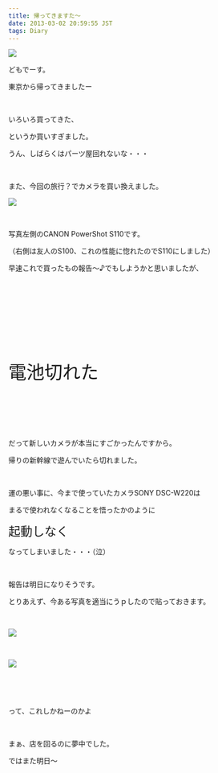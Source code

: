 ```yaml
---
title: 帰ってきますた〜
date: 2013-03-02 20:59:55 JST
tags: Diary
---
```

<p><img src="https://lh6.googleusercontent.com/-BMu_A99y3zg/UTHkNKu8l6I/AAAAAAAABQI/rWW9k2vQ-7g/s640/IMG_20130301_103945.jpg" /></p>
<p>どもでーす。</p>
<p>東京から帰ってきましたー</p>
<p>&nbsp;</p>
<p>いろいろ買ってきた、</p>
<p>というか買いすぎました。</p>
<p>うん、しばらくはパーツ屋回れないな・・・</p>
<p>&nbsp;</p>
<p>また、今回の旅行？でカメラを買い換えました。</p>
<p><img src="https://lh6.googleusercontent.com/-qitgCW3IuHw/UTHkacSjhDI/AAAAAAAABQo/WmfQW4251Xo/s640/IMG_20130302_141823.jpg" /></p>
<p>&nbsp;</p>
<p>写真左側のCANON PowerShot S110です。</p>
<p>（右側は友人のS100、これの性能に惚れたのでS110にしました）</p>
<p>早速これで買ったもの報告〜♪でもしようかと思いましたが、</p>
<p>&nbsp;</p>
<p>&nbsp;</p>
<p>&nbsp;</p>
<p>&nbsp;</p>
<p>&nbsp;</p>
<p><span style="font-size:36px;">電池切れた</span></p>
<p>&nbsp;</p>
<p>&nbsp;</p>
<p>&nbsp;</p>
<p>だって新しいカメラが本当にすごかったんですから。</p>
<p>帰りの新幹線で遊んでいたら切れました。</p>
<p>&nbsp;</p>
<p>運の悪い事に、今まで使っていたカメラSONY DSC-W220は</p>
<p>まるで使われなくなることを悟ったかのように</p>
<p><span style="font-size:24px;">起動しなく</span></p>
<p>なってしまいました・・・（泣）</p>
<p>&nbsp;</p>
<p>報告は明日になりそうです。</p>
<p>とりあえず、今ある写真を適当にうｐしたので貼っておきます。</p>
<p>&nbsp;</p>
<p><img src="https://lh5.googleusercontent.com/-8S0vby9oA_c/UTHkPtcVwOI/AAAAAAAABQY/lb40jnw-o4g/s640/IMG_20130301_104605.jpg" /></p>
<p>&nbsp;</p>
<p><img src="https://lh4.googleusercontent.com/-aQg8dPQ9zVM/UTHkZfiF6lI/AAAAAAAABQg/WyU8bb0rVcM/s640/IMG_20130301_164605.jpg" /></p>
<p>&nbsp;</p>
<p>&nbsp;</p>
<p>って、これしかねーのかよ</p>
<p>&nbsp;</p>
<p>まぁ、店を回るのに夢中でした。</p>
<p>ではまた明日〜</p>
